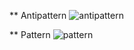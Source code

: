 ** Antipattern
![antipattern](https://github.com/user-attachments/assets/a0556dc4-b354-4f31-97a4-50dc4d7616bd)


** Pattern
![pattern](https://github.com/user-attachments/assets/569a975e-31de-4ef7-bc51-d45d9f876d36)
